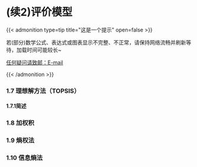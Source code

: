 # (续2)评价模型


{{< admonition type=tip title="这是一个提示" open=false >}}

若(部分)数学公式、表达式或图表显示不完整、不正常，请保持网络流畅并刷新等待，加载时间可能较长~

<a href="mailto:gzzyyxy@gmail.com">任何疑问请致邮：E-mail</a>

{{< /admonition >}}

### 1.7 理想解方法（TOPSIS）

#### 1.7.1简述

### 1.8 加权积

### 1.9 熵权法

### 1.10 信息熵法
